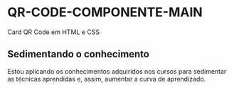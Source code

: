 # QR-CODE-COMPONENTE-MAIN
Card QR Code em HTML e CSS

## Sedimentando o conhecimento
Estou aplicando os conhecimentos adquiridos nos cursos para sedimentar as técnicas aprendidas e, assim, aumentar a curva de aprendizado.

